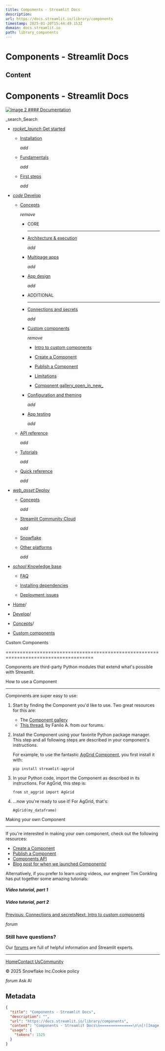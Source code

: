 ```yaml
---
title: Components - Streamlit Docs
description: 
url: https://docs.streamlit.io/library/components
timestamp: 2025-01-20T15:44:49.153Z
domain: docs.streamlit.io
path: library_components
---
```


# Components - Streamlit Docs



## Content

Components - Streamlit Docs
===============

[![Image 2](https://docs.streamlit.io/logo.svg) #### Documentation](https://docs.streamlit.io/)

_search_Search

*   [_rocket\_launch_ Get started](https://docs.streamlit.io/get-started)
    *   [Installation](https://docs.streamlit.io/get-started/installation)
        
        _add_
        
    *   [Fundamentals](https://docs.streamlit.io/get-started/fundamentals)
        
        _add_
        
    *   [First steps](https://docs.streamlit.io/get-started/tutorials)
        
        _add_
        
*   [_code_ Develop](https://docs.streamlit.io/develop)
    *   [Concepts](https://docs.streamlit.io/develop/concepts)
        
        _remove_
        
        *   CORE
            
            * * *
            
        *   [Architecture & execution](https://docs.streamlit.io/develop/concepts/architecture)
            
            _add_
            
        *   [Multipage apps](https://docs.streamlit.io/develop/concepts/multipage-apps)
            
            _add_
            
        *   [App design](https://docs.streamlit.io/develop/concepts/design)
            
            _add_
            
        *   ADDITIONAL
            
            * * *
            
        *   [Connections and secrets](https://docs.streamlit.io/develop/concepts/connections)
            
            _add_
            
        *   [Custom components](https://docs.streamlit.io/develop/concepts/custom-components)
            
            _remove_
            
            *   [Intro to custom components](https://docs.streamlit.io/develop/concepts/custom-components/intro)
                
            *   [Create a Component](https://docs.streamlit.io/develop/concepts/custom-components/create)
                
            *   [Publish a Component](https://docs.streamlit.io/develop/concepts/custom-components/publish)
                
            *   [Limitations](https://docs.streamlit.io/develop/concepts/custom-components/limitations)
                
            *   [Component gallery_open\_in\_new_](https://streamlit.io/components)
                
        *   [Configuration and theming](https://docs.streamlit.io/develop/concepts/configuration)
            
            _add_
            
        *   [App testing](https://docs.streamlit.io/develop/concepts/app-testing)
            
            _add_
            
    *   [API reference](https://docs.streamlit.io/develop/api-reference)
        
        _add_
        
    *   [Tutorials](https://docs.streamlit.io/develop/tutorials)
        
        _add_
        
    *   [Quick reference](https://docs.streamlit.io/develop/quick-reference)
        
        _add_
        
*   [_web\_asset_ Deploy](https://docs.streamlit.io/deploy)
    *   [Concepts](https://docs.streamlit.io/deploy/concepts)
        
        _add_
        
    *   [Streamlit Community Cloud](https://docs.streamlit.io/deploy/streamlit-community-cloud)
        
        _add_
        
    *   [Snowflake](https://docs.streamlit.io/deploy/snowflake)
        
    *   [Other platforms](https://docs.streamlit.io/deploy/tutorials)
        
        _add_
        
*   [_school_ Knowledge base](https://docs.streamlit.io/knowledge-base)
    *   [FAQ](https://docs.streamlit.io/knowledge-base/using-streamlit)
        
    *   [Installing dependencies](https://docs.streamlit.io/knowledge-base/dependencies)
        
    *   [Deployment issues](https://docs.streamlit.io/knowledge-base/deploy)
        

*   [Home](https://docs.streamlit.io/)/
*   [Develop](https://docs.streamlit.io/develop)/
*   [Concepts](https://docs.streamlit.io/develop/concepts)/
*   [Custom components](https://docs.streamlit.io/develop/concepts/custom-components)

[](https://docs.streamlit.io/library/components#custom-components)Custom Components


=====================================================================================

Components are third-party Python modules that extend what's possible with Streamlit.

[](https://docs.streamlit.io/library/components#how-to-use-a-component)How to use a Component


-----------------------------------------------------------------------------------------------

Components are super easy to use:

1.  Start by finding the Component you'd like to use. Two great resources for this are:
    
    *   The [Component gallery](https://streamlit.io/components)
    *   [This thread](https://discuss.streamlit.io/t/streamlit-components-community-tracker/4634), by Fanilo A. from our forums.
2.  Install the Component using your favorite Python package manager. This step and all following steps are described in your component's instructions.
    
    For example, to use the fantastic [AgGrid Component](https://github.com/PablocFonseca/streamlit-aggrid), you first install it with:
    
    ```
    pip install streamlit-aggrid
    ```
    
3.  In your Python code, import the Component as described in its instructions. For AgGrid, this step is:
    
    ```
    from st_aggrid import AgGrid
    ```
    
4.  ...now you're ready to use it! For AgGrid, that's:
    
    ```
    AgGrid(my_dataframe)
    ```
    

[](https://docs.streamlit.io/library/components#making-your-own-component)Making your own Component


-----------------------------------------------------------------------------------------------------

If you're interested in making your own component, check out the following resources:

*   [Create a Component](https://docs.streamlit.io/develop/concepts/custom-components/create)
*   [Publish a Component](https://docs.streamlit.io/develop/concepts/custom-components/publish)
*   [Components API](https://docs.streamlit.io/develop/concepts/custom-components/intro)
*   [Blog post for when we launched Components!](https://blog.streamlit.io/introducing-streamlit-components/)

Alternatively, if you prefer to learn using videos, our engineer Tim Conkling has put together some amazing tutorials:

##### [](https://docs.streamlit.io/library/components#video-tutorial-part-1)Video tutorial, part 1

##### [](https://docs.streamlit.io/library/components#video-tutorial-part-2)Video tutorial, part 2

[Previous: Connections and secrets](https://docs.streamlit.io/develop/concepts/connections)[Next: Intro to custom components](https://docs.streamlit.io/develop/concepts/custom-components/intro)

_forum_

### Still have questions?

Our [forums](https://discuss.streamlit.io/) are full of helpful information and Streamlit experts.

* * *

[Home](https://docs.streamlit.io/)[Contact Us](mailto:hello@streamlit.io?subject=Contact%20from%20documentation%20)[Community](https://discuss.streamlit.io/)

[](https://github.com/streamlit "GitHub")[](https://www.youtube.com/channel/UC3LD42rjj-Owtxsa6PwGU5Q "YouTube")[](https://twitter.com/streamlit "Twitter")[](https://www.linkedin.com/company/streamlit "LinkedIn")[](https://info.snowflake.com/streamlit-newsletter-sign-up.html "Newsletter")

© 2025 Snowflake Inc.Cookie policy

_forum_ Ask AI

## Metadata

```json
{
  "title": "Components - Streamlit Docs",
  "description": "",
  "url": "https://docs.streamlit.io/library/components",
  "content": "Components - Streamlit Docs\n===============\n\n[![Image 2](https://docs.streamlit.io/logo.svg) #### Documentation](https://docs.streamlit.io/)\n\n_search_Search\n\n*   [_rocket\\_launch_ Get started](https://docs.streamlit.io/get-started)\n    *   [Installation](https://docs.streamlit.io/get-started/installation)\n        \n        _add_\n        \n    *   [Fundamentals](https://docs.streamlit.io/get-started/fundamentals)\n        \n        _add_\n        \n    *   [First steps](https://docs.streamlit.io/get-started/tutorials)\n        \n        _add_\n        \n*   [_code_ Develop](https://docs.streamlit.io/develop)\n    *   [Concepts](https://docs.streamlit.io/develop/concepts)\n        \n        _remove_\n        \n        *   CORE\n            \n            * * *\n            \n        *   [Architecture & execution](https://docs.streamlit.io/develop/concepts/architecture)\n            \n            _add_\n            \n        *   [Multipage apps](https://docs.streamlit.io/develop/concepts/multipage-apps)\n            \n            _add_\n            \n        *   [App design](https://docs.streamlit.io/develop/concepts/design)\n            \n            _add_\n            \n        *   ADDITIONAL\n            \n            * * *\n            \n        *   [Connections and secrets](https://docs.streamlit.io/develop/concepts/connections)\n            \n            _add_\n            \n        *   [Custom components](https://docs.streamlit.io/develop/concepts/custom-components)\n            \n            _remove_\n            \n            *   [Intro to custom components](https://docs.streamlit.io/develop/concepts/custom-components/intro)\n                \n            *   [Create a Component](https://docs.streamlit.io/develop/concepts/custom-components/create)\n                \n            *   [Publish a Component](https://docs.streamlit.io/develop/concepts/custom-components/publish)\n                \n            *   [Limitations](https://docs.streamlit.io/develop/concepts/custom-components/limitations)\n                \n            *   [Component gallery_open\\_in\\_new_](https://streamlit.io/components)\n                \n        *   [Configuration and theming](https://docs.streamlit.io/develop/concepts/configuration)\n            \n            _add_\n            \n        *   [App testing](https://docs.streamlit.io/develop/concepts/app-testing)\n            \n            _add_\n            \n    *   [API reference](https://docs.streamlit.io/develop/api-reference)\n        \n        _add_\n        \n    *   [Tutorials](https://docs.streamlit.io/develop/tutorials)\n        \n        _add_\n        \n    *   [Quick reference](https://docs.streamlit.io/develop/quick-reference)\n        \n        _add_\n        \n*   [_web\\_asset_ Deploy](https://docs.streamlit.io/deploy)\n    *   [Concepts](https://docs.streamlit.io/deploy/concepts)\n        \n        _add_\n        \n    *   [Streamlit Community Cloud](https://docs.streamlit.io/deploy/streamlit-community-cloud)\n        \n        _add_\n        \n    *   [Snowflake](https://docs.streamlit.io/deploy/snowflake)\n        \n    *   [Other platforms](https://docs.streamlit.io/deploy/tutorials)\n        \n        _add_\n        \n*   [_school_ Knowledge base](https://docs.streamlit.io/knowledge-base)\n    *   [FAQ](https://docs.streamlit.io/knowledge-base/using-streamlit)\n        \n    *   [Installing dependencies](https://docs.streamlit.io/knowledge-base/dependencies)\n        \n    *   [Deployment issues](https://docs.streamlit.io/knowledge-base/deploy)\n        \n\n*   [Home](https://docs.streamlit.io/)/\n*   [Develop](https://docs.streamlit.io/develop)/\n*   [Concepts](https://docs.streamlit.io/develop/concepts)/\n*   [Custom components](https://docs.streamlit.io/develop/concepts/custom-components)\n\n[](https://docs.streamlit.io/library/components#custom-components)Custom Components\n\n\n=====================================================================================\n\nComponents are third-party Python modules that extend what's possible with Streamlit.\n\n[](https://docs.streamlit.io/library/components#how-to-use-a-component)How to use a Component\n\n\n-----------------------------------------------------------------------------------------------\n\nComponents are super easy to use:\n\n1.  Start by finding the Component you'd like to use. Two great resources for this are:\n    \n    *   The [Component gallery](https://streamlit.io/components)\n    *   [This thread](https://discuss.streamlit.io/t/streamlit-components-community-tracker/4634), by Fanilo A. from our forums.\n2.  Install the Component using your favorite Python package manager. This step and all following steps are described in your component's instructions.\n    \n    For example, to use the fantastic [AgGrid Component](https://github.com/PablocFonseca/streamlit-aggrid), you first install it with:\n    \n    ```\n    pip install streamlit-aggrid\n    ```\n    \n3.  In your Python code, import the Component as described in its instructions. For AgGrid, this step is:\n    \n    ```\n    from st_aggrid import AgGrid\n    ```\n    \n4.  ...now you're ready to use it! For AgGrid, that's:\n    \n    ```\n    AgGrid(my_dataframe)\n    ```\n    \n\n[](https://docs.streamlit.io/library/components#making-your-own-component)Making your own Component\n\n\n-----------------------------------------------------------------------------------------------------\n\nIf you're interested in making your own component, check out the following resources:\n\n*   [Create a Component](https://docs.streamlit.io/develop/concepts/custom-components/create)\n*   [Publish a Component](https://docs.streamlit.io/develop/concepts/custom-components/publish)\n*   [Components API](https://docs.streamlit.io/develop/concepts/custom-components/intro)\n*   [Blog post for when we launched Components!](https://blog.streamlit.io/introducing-streamlit-components/)\n\nAlternatively, if you prefer to learn using videos, our engineer Tim Conkling has put together some amazing tutorials:\n\n##### [](https://docs.streamlit.io/library/components#video-tutorial-part-1)Video tutorial, part 1\n\n##### [](https://docs.streamlit.io/library/components#video-tutorial-part-2)Video tutorial, part 2\n\n[Previous: Connections and secrets](https://docs.streamlit.io/develop/concepts/connections)[Next: Intro to custom components](https://docs.streamlit.io/develop/concepts/custom-components/intro)\n\n_forum_\n\n### Still have questions?\n\nOur [forums](https://discuss.streamlit.io/) are full of helpful information and Streamlit experts.\n\n* * *\n\n[Home](https://docs.streamlit.io/)[Contact Us](mailto:hello@streamlit.io?subject=Contact%20from%20documentation%20)[Community](https://discuss.streamlit.io/)\n\n[](https://github.com/streamlit \"GitHub\")[](https://www.youtube.com/channel/UC3LD42rjj-Owtxsa6PwGU5Q \"YouTube\")[](https://twitter.com/streamlit \"Twitter\")[](https://www.linkedin.com/company/streamlit \"LinkedIn\")[](https://info.snowflake.com/streamlit-newsletter-sign-up.html \"Newsletter\")\n\n© 2025 Snowflake Inc.Cookie policy\n\n_forum_ Ask AI",
  "usage": {
    "tokens": 1525
  }
}
```
